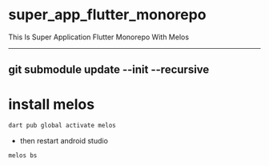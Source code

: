 # super_app_flutter_monorepo
This Is Super Application Flutter Monorepo With Melos

---
git submodule update --init --recursive
---

# install melos
```bash
dart pub global activate melos
```
- then restart android studio
```bash
melos bs
```